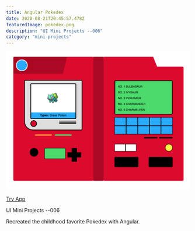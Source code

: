 ```yaml
---
title: Angular Pokedex
date: 2020-08-21T20:45:57.478Z
featuredImage: pokedex.png
description: "UI Mini Projects --006"
category: "mini-projects"
---
```


![Pokedex](pokedex.png)

[Try App](https://pokedex-angular.vercel.app/)

UI Mini Projects --006

Recreated the childhood favorite Pokedex with Angular. 


